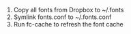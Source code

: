 1. Copy all fonts from Dropbox to ~/.fonts
2. Symlink fonts.conf to ~/.fonts.conf
3. Run fc-cache to refresh the font cache
